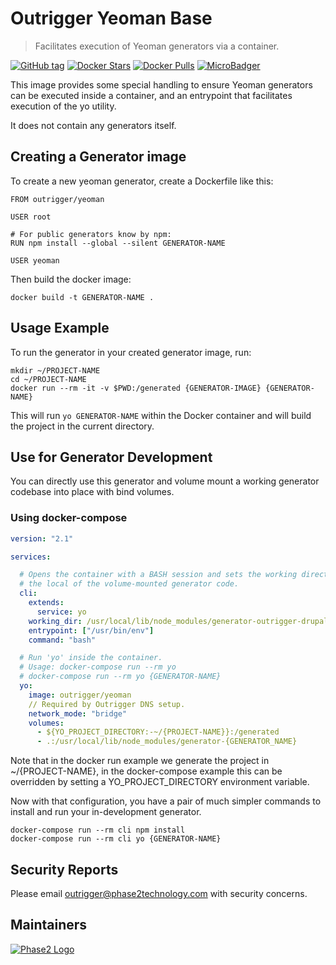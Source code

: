 # Outrigger Yeoman Base

> Facilitates execution of Yeoman generators via a container.

[![GitHub tag](https://img.shields.io/github/tag/phase2/docker-yeoman.svg)](https://github.com/phase2/docker-yeoman) [![Docker Stars](https://img.shields.io/docker/stars/outrigger/yeoman.svg)](https://hub.docker.com/r/outrigger/yeoman) [![Docker Pulls](https://img.shields.io/docker/pulls/outrigger/yeoman.svg)](https://hub.docker.com/r/outrigger/yeoman) [![MicroBadger](https://images.microbadger.com/badges/image/outrigger/yeoman:latest.svg)](https://microbadger.com/images/outrigger/yeoman:latest "Get your own image badge on microbadger.com")

This image provides some special handling to ensure Yeoman generators can be
executed inside a container, and an entrypoint that facilitates execution of the
yo utility.

It does not contain any generators itself.

## Creating a Generator image

To create a new yeoman generator, create a Dockerfile like this:

```
FROM outrigger/yeoman

USER root

# For public generators know by npm:
RUN npm install --global --silent GENERATOR-NAME

USER yeoman
```

Then build the docker image:

```
docker build -t GENERATOR-NAME .
```

## Usage Example

To run the generator in your created generator image, run:

```
mkdir ~/PROJECT-NAME
cd ~/PROJECT-NAME
docker run --rm -it -v $PWD:/generated {GENERATOR-IMAGE} {GENERATOR-NAME}
```

This will run `yo GENERATOR-NAME` within the Docker container and will build the
project in the current directory.

## Use for Generator Development

You can directly use this generator and volume mount a working generator codebase
into place with bind volumes.

### Using docker-compose

```yaml
version: "2.1"

services:

  # Opens the container with a BASH session and sets the working directory to
  # the local of the volume-mounted generator code.
  cli:
    extends:
      service: yo
    working_dir: /usr/local/lib/node_modules/generator-outrigger-drupal
    entrypoint: ["/usr/bin/env"]
    command: "bash"

  # Run 'yo' inside the container.
  # Usage: docker-compose run --rm yo
  # docker-compose run --rm yo {GENERATOR-NAME}
  yo:
    image: outrigger/yeoman
    // Required by Outrigger DNS setup.
    network_mode: "bridge"
    volumes:
      - ${YO_PROJECT_DIRECTORY:-~/{PROJECT-NAME}}:/generated
      - .:/usr/local/lib/node_modules/generator-{GENERATOR_NAME}
```

Note that in the docker run example we generate the project in ~/{PROJECT-NAME},
in the docker-compose example this can be overridden by setting a YO_PROJECT_DIRECTORY
environment variable.

Now with that configuration, you have a pair of much simpler commands to install
and run your in-development generator.

```
docker-compose run --rm cli npm install
docker-compose run --rm cli yo {GENERATOR-NAME}
```

## Security Reports

Please email outrigger@phase2technology.com with security concerns.

## Maintainers

[![Phase2 Logo](https://www.phase2technology.com/wp-content/uploads/2015/06/logo-retina.png)](https://www.phase2technology.com)
